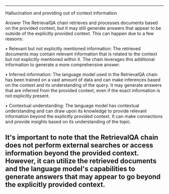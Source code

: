 


------------------------------------------------------------------------------------------------------------------------------
Hallucination and providing out of context information

Answer
The RetrievalQA chain retrieves and processes documents based on the provided context, but it may still generate answers that appear to be outside of the explicitly provided context. This can happen due to a few reasons:

• Relevant but not explicitly mentioned information: The retrieved documents may contain relevant information that is related to the context but not explicitly mentioned within it. The chain leverages this additional information to generate a more comprehensive answer.

• Inferred information: The language model used in the RetrievalQA chain has been trained on a vast amount of data and can make inferences based on the context and its understanding of the query. It may generate answers that are inferred from the provided context, even if the exact information is not explicitly present.

• Contextual understanding: The language model has contextual understanding and can draw upon its knowledge to provide relevant information beyond the explicitly provided context. It can make connections and provide insights based on its understanding of the topic.


It's important to note that the RetrievalQA chain does not perform external searches or access information beyond the provided context. However, it can utilize the retrieved documents and the language model's capabilities to generate answers that may appear to go beyond the explicitly provided context.
------------------------------------------------------------------------------------------------------------------------------

